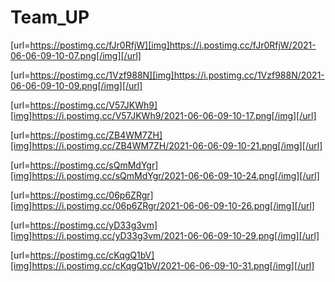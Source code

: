 # Team_UP
[url=https://postimg.cc/fJr0RfjW][img]https://i.postimg.cc/fJr0RfjW/2021-06-06-09-10-07.png[/img][/url]

[url=https://postimg.cc/1Vzf988N][img]https://i.postimg.cc/1Vzf988N/2021-06-06-09-10-09.png[/img][/url]

[url=https://postimg.cc/V57JKWh9][img]https://i.postimg.cc/V57JKWh9/2021-06-06-09-10-17.png[/img][/url]

[url=https://postimg.cc/ZB4WM7ZH][img]https://i.postimg.cc/ZB4WM7ZH/2021-06-06-09-10-21.png[/img][/url]

[url=https://postimg.cc/sQmMdYgr][img]https://i.postimg.cc/sQmMdYgr/2021-06-06-09-10-24.png[/img][/url]

[url=https://postimg.cc/06p6ZRgr][img]https://i.postimg.cc/06p6ZRgr/2021-06-06-09-10-26.png[/img][/url]

[url=https://postimg.cc/yD33g3vm][img]https://i.postimg.cc/yD33g3vm/2021-06-06-09-10-29.png[/img][/url]

[url=https://postimg.cc/cKqgQ1bV][img]https://i.postimg.cc/cKqgQ1bV/2021-06-06-09-10-31.png[/img][/url]
